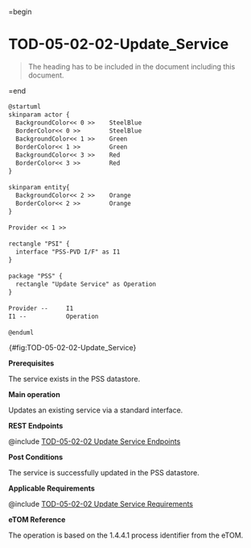 =begin

# TOD-05-02-02-Update_Service

> The heading has to be included in the document including this document.

=end

```plantuml
@startuml
skinparam actor {
  BackgroundColor<< 0 >> 	SteelBlue
  BorderColor<< 0 >> 		SteelBlue
  BackgroundColor<< 1 >> 	Green
  BorderColor<< 1 >> 		Green
  BackgroundColor<< 3 >> 	Red
  BorderColor<< 3 >> 		Red
}

skinparam entity{
  BackgroundColor<< 2 >> 	Orange
  BorderColor<< 2 >> 		Orange
}

Provider << 1 >>

rectangle "PSI" {
  interface "PSS-PVD I/F" as I1
}

package "PSS" {
  rectangle "Update Service" as Operation
}

Provider --	    I1
I1 --           Operation

@enduml

```

![**TOD-05-02-02**: Update Service](../../common/pixel.png){#fig:TOD-05-02-02-Update_Service}

**Prerequisites**

The service exists in the PSS datastore.

**Main operation**

Updates an existing service via a standard interface.

**REST Endpoints**

@include [TOD-05-02-02 Update Service Endpoints](endpoints/TOD-05-02-02-Update_Service-endpoints.md)

**Post Conditions**

The service is successfully updated in the PSS datastore.

**Applicable Requirements**

@include [TOD-05-02-02 Update Service Requirements](requirements/TOD-05-02-02-Update_Service-requirements.md)

**eTOM Reference**

The operation is based on the 1.4.4.1 process identifier from the eTOM.
